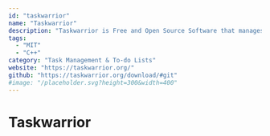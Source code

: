 ```yaml
---
id: "taskwarrior"
name: "Taskwarrior"
description: "Taskwarrior is Free and Open Source Software that manages your TODO list from your command line. It is flexible, fast, efficient, and unobtrusive. It does its job then gets out of your way."
tags:
  - "MIT"
  - "C++"
category: "Task Management & To-do Lists"
website: "https://taskwarrior.org/"
github: "https://taskwarrior.org/download/#git"
#image: "/placeholder.svg?height=300&width=400"
---
```


# Taskwarrior
